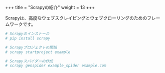 +++
title = "Scrapyの紹介"
weight = 13
+++

Scrapyは、高度なウェブスクレイピングとウェブクローリングのためのフレームワークです。

```python
# Scrapyのインストール
# pip install scrapy

# Scrapyプロジェクトの開始
# scrapy startproject example

# Scrapyスパイダーの作成
# scrapy genspider example_spider example.com
```
